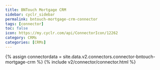 ```yaml
---
title: BNTouch Mortgage CRM
sidebar: cyclr_sidebar
permalink: bntouch-mortgage-crm-connector
tags: [connector]
toc: false
icon: https://my.cyclr.com/api/ConnectorIcon/12262
category: CRMs
categories: [CRMs]
---
```

{% assign connectordata = site.data.v2.connectors.connector-bntouch-mortgage-crm %}
{% include v2/connector/connector.html %}	